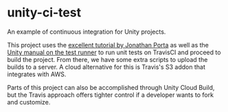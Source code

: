 # unity-ci-test
An example of continuous integration for Unity projects.

This project uses the [excellent tutorial by Jonathan Porta](https://jonathan.porta.codes/2015/04/17/automatically-build-your-unity3d-project-in-the-cloud-using-travisci-for-free/) as well as the [Unity manual on the test runner](https://docs.unity3d.com/Manual/testing-editortestsrunner.html) to run unit tests on TravisCI and proceed to build the project. From there, we have some extra scripts to upload the builds to a server. A cloud alternative for this is Travis's S3 addon that integrates with AWS.

Parts of this project can also be accomplished through Unity Cloud Build, but the Travis approach offers tighter control if a developer wants to fork and customize.
